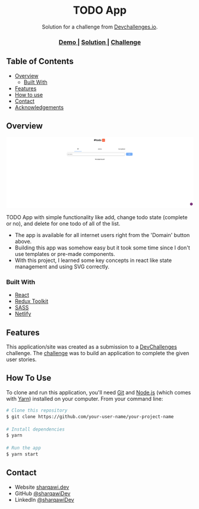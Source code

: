 <!-- Please update value in the {}  -->

<h1 align="center">TODO App</h1>

<div align="center">
   Solution for a challenge from  <a href="http://devchallenges.io" target="_blank">Devchallenges.io</a>.
</div>

<div align="center">
  <h3>
    <a href="https://sharqawidev-todo.netlify.app/">
      Demo
    </a>
    <span> | </span>
    <a href="https://github.com/sharqawiDev/todo">
      Solution
    </a>
    <span> | </span>
    <a href="https://devchallenges.io/challenges/hH6PbOHBdPm6otzw2De5">
      Challenge
    </a>
  </h3>
</div>

<!-- TABLE OF CONTENTS -->

## Table of Contents

- [Overview](#overview)
  - [Built With](#built-with)
- [Features](#features)
- [How to use](#how-to-use)
- [Contact](#contact)
- [Acknowledgements](#acknowledgements)

<!-- OVERVIEW -->

## Overview

![screenshot](preview.png)

TODO App with simple functionality like add, change todo state (complete or no), and delete for one todo of all of the list.

- The app is available for all internet users right from the 'Domain' button above.
- Building this app was somehow easy but it took some time since I don't use templates or pre-made components.
- With this project, I learned some key concepts in react like state management and using SVG correctly.

### Built With

<!-- This section should list any major frameworks that you built your project using. Here are a few examples.-->

- [React](https://reactjs.org/)
- [Redux Toolkit](https://redux-toolkit.js.org/)
- [SASS](https://sass-lang.com/)
- [Netlify](https://www.netlify.com/)

## Features

<!-- List the features of your application or follow the template. Don't share the figma file here :) -->

This application/site was created as a submission to a [DevChallenges](https://devchallenges.io/challenges) challenge. The [challenge](https://devchallenges.io/challenges/hH6PbOHBdPm6otzw2De5) was to build an application to complete the given user stories.

## How To Use

<!-- Example: -->

To clone and run this application, you'll need [Git](https://git-scm.com) and [Node.js](https://nodejs.org/en/download/) (which comes with [Yarn](https://yarnpkg.com/)) installed on your computer. From your command line:

```bash
# Clone this repository
$ git clone https://github.com/your-user-name/your-project-name

# Install dependencies
$ yarn

# Run the app
$ yarn start
```

## Contact

- Website [sharqawi.dev](https://sharqawi.dev/)
- GitHub [@sharqawiDev](https://github.com/sharqawiDev)
- LinkedIn [@sharqawiDev](https://www.linkedin.com/in/sharqawidev/)
